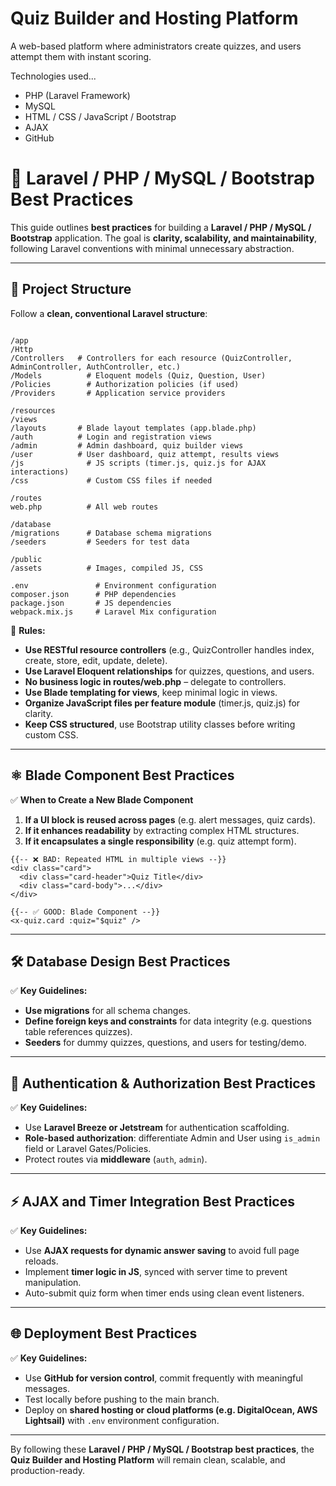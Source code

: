 # Quiz Builder and Hosting Platform

A web-based platform where administrators create quizzes, and users attempt them with instant scoring.

Technologies used...

- PHP (Laravel Framework)
- MySQL
- HTML / CSS / JavaScript / Bootstrap
- AJAX
- GitHub

# 🚀 Laravel / PHP / MySQL / Bootstrap Best Practices

This guide outlines **best practices** for building a **Laravel / PHP / MySQL / Bootstrap** application. The goal is **clarity, scalability, and maintainability**, following Laravel conventions with minimal unnecessary abstraction.

---

## 📁 Project Structure

Follow a **clean, conventional Laravel structure**:

```

/app
/Http
/Controllers   # Controllers for each resource (QuizController, AdminController, AuthController, etc.)
/Models          # Eloquent models (Quiz, Question, User)
/Policies        # Authorization policies (if used)
/Providers       # Application service providers

/resources
/views
/layouts       # Blade layout templates (app.blade.php)
/auth          # Login and registration views
/admin         # Admin dashboard, quiz builder views
/user          # User dashboard, quiz attempt, results views
/js              # JS scripts (timer.js, quiz.js for AJAX interactions)
/css             # Custom CSS files if needed

/routes
web.php          # All web routes

/database
/migrations      # Database schema migrations
/seeders         # Seeders for test data

/public
/assets          # Images, compiled JS, CSS

.env               # Environment configuration
composer.json      # PHP dependencies
package.json       # JS dependencies
webpack.mix.js     # Laravel Mix configuration

````

🔖 **Rules:**

- **Use RESTful resource controllers** (e.g., QuizController handles index, create, store, edit, update, delete).
- **Use Laravel Eloquent relationships** for quizzes, questions, and users.
- **No business logic in routes/web.php** – delegate to controllers.
- **Use Blade templating for views**, keep minimal logic in views.
- **Organize JavaScript files per feature module** (timer.js, quiz.js) for clarity.
- **Keep CSS structured**, use Bootstrap utility classes before writing custom CSS.

---

## ⚛️ Blade Component Best Practices

✅ **When to Create a New Blade Component**

1. **If a UI block is reused across pages** (e.g. alert messages, quiz cards).
2. **If it enhances readability** by extracting complex HTML structures.
3. **If it encapsulates a single responsibility** (e.g. quiz attempt form).

```blade
{{-- ❌ BAD: Repeated HTML in multiple views --}}
<div class="card">
  <div class="card-header">Quiz Title</div>
  <div class="card-body">...</div>
</div>

{{-- ✅ GOOD: Blade Component --}}
<x-quiz.card :quiz="$quiz" />
````

---

## 🛠️ Database Design Best Practices

✅ **Key Guidelines:**

* **Use migrations** for all schema changes.
* **Define foreign keys and constraints** for data integrity (e.g. questions table references quizzes).
* **Seeders** for dummy quizzes, questions, and users for testing/demo.

---

## 🔐 Authentication & Authorization Best Practices

✅ **Key Guidelines:**

* Use **Laravel Breeze or Jetstream** for authentication scaffolding.
* **Role-based authorization**: differentiate Admin and User using `is_admin` field or Laravel Gates/Policies.
* Protect routes via **middleware** (`auth`, `admin`).

---

## ⚡ AJAX and Timer Integration Best Practices

✅ **Key Guidelines:**

* Use **AJAX requests for dynamic answer saving** to avoid full page reloads.
* Implement **timer logic in JS**, synced with server time to prevent manipulation.
* Auto-submit quiz form when timer ends using clean event listeners.

---

## 🌐 Deployment Best Practices

✅ **Key Guidelines:**

* Use **GitHub for version control**, commit frequently with meaningful messages.
* Test locally before pushing to the main branch.
* Deploy on **shared hosting or cloud platforms (e.g. DigitalOcean, AWS Lightsail)** with `.env` environment configuration.

---

By following these **Laravel / PHP / MySQL / Bootstrap best practices**, the **Quiz Builder and Hosting Platform** will remain clean, scalable, and production-ready.